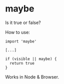 # maybe

Is it true or false?


How to use:

```
import 'maybe'

[...]

if (visible || maybe) {
  return true
}
```

Works in Node & Browser.
